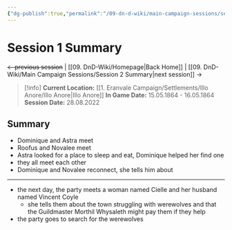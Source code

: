 ```yaml
---
{"dg-publish":true,"permalink":"/09-dn-d-wiki/main-campaign-sessions/session-1-summary/","tags":["session-notes-summary"]}
---
```



# Session 1 Summary



~~<- previous session~~ | [[09. DnD-Wiki/Homepage\|Back Home]] |  [[09. DnD-Wiki/Main Campaign Sessions/Session 2 Summary\|next session]] ->

>[!info]
**Current Location:** [[1. Eranvale Campaign/Settlements/Illo Anore/Illo Anore\|Illo Anore]]
**In Game Date:** 15.05.1864 - 16.05.1864
**Session Date:** 28.08.2022

## Summary
- Dominique and Astra meet
- Roofus and Novalee meet
- Astra looked for a place to sleep and eat, Dominique helped her find one
- they all meet each other
- Dominique and Novalee reconnect, she tells him about 
---
- the next day,  the party meets a woman named Cielle and her husband named Vincent Coyle
	- she tells them about the town struggling with werewolves and that the Guildmaster Morthil Whysaleth might pay them if they help
- the party goes to search for the werewolves


